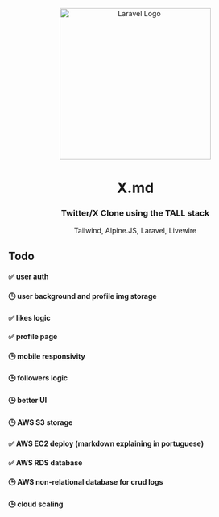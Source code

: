 <p align="center"><a href="https://laravel.com" target="_blank"><img src="https://raw.githubusercontent.com/laravel/art/master/logo-lockup/5%20SVG/2%20CMYK/1%20Full%20Color/laravel-logolockup-cmyk-red.svg" width="300" alt="Laravel Logo"></a></p>

<div align="center">   
    <h1>X.md</h1>
    <h3>Twitter/X Clone using the TALL stack</h3>
    <p color="gray">Tailwind, Alpine.JS, Laravel, Livewire</p>
</div>

## Todo

#### ✅ user auth<br>
#### 🕒 user background and profile img storage<br>
#### ✅ likes logic<br>
#### ✅ profile page<br>
#### 🕒 mobile responsivity<br>
#### 🕒 followers logic<br>
#### 🕒 better UI<br>
#### 🕒 AWS S3 storage<br>
#### ✅ AWS EC2 deploy (markdown explaining in portuguese)<br>
#### ✅ AWS RDS database<br>
#### 🕒 AWS non-relational database for crud logs<br>
#### 🕒 cloud scaling<br>
